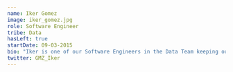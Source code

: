 ```yaml
---
name: Iker Gomez
image: iker_gomez.jpg
role: Software Engineer
tribe: Data
hasLeft: true
startDate: 09-03-2015
bio: "Iker is one of our Software Engineers in the Data Team keeping our pipelines alive... He is the team member responsible for the data team improving their Spanish language skills"
twitter: GMZ_Iker
---
```

